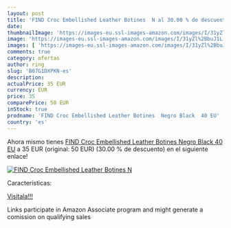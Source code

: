 ```yaml
---
layout: post
title: 'FIND Croc Embellished Leather Botines  N al 30.00 % de descuento'
date: 
thumbnailImage: 'https://images-eu.ssl-images-amazon.com/images/I/31yZl%2BbuJ1L._SL200_.jpg'
image: 'https://images-eu.ssl-images-amazon.com/images/I/31yZl%2BbuJ1L._SL200_.jpg'
images: [ 'https://images-eu.ssl-images-amazon.com/images/I/31yZl%2BbuJ1L._SL200_.jpg' ]
comments: true
category: ofertas
author: ring
slug: 'B07G1DXPKN-es'
description:
actualPrice: 35 EUR
currency: EUR
price: 35
comparePrice: 50 EUR
inStock: true
prodname: 'FIND Croc Embellished Leather Botines  Negro Black  40 EU'
country: 'es'
---
```


Ahora mismo tienes [FIND Croc Embellished Leather Botines  Negro Black  40 EU](https://www.amazon.es/dp/B07G1DXPKN/?tag=tolees-21) a 35 EUR (original: 50 EUR) (30.00 %  de descuento) en el siguiente enlace!

[![FIND Croc Embellished Leather Botines  N](https://images-eu.ssl-images-amazon.com/images/I/31yZl%2BbuJ1L._SL200_.jpg)](https://www.amazon.es/dp/B07G1DXPKN/?tag=tolees-21)

Características:


[Visítala!!!](https://www.amazon.es/dp/B07G1DXPKN/?tag=tolees-21)

Links participate in Amazon Associate program and might generate a comission on qualifying sales
